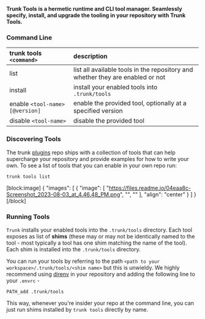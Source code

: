 **Trunk Tools is a hermetic runtime and CLI tool manager. Seamlessly specify, install, and upgrade the tooling in your repository with Trunk Tools.**

### Command Line

| trunk tools `<command>`        | description                                                                    |
| :----------------------------- | :----------------------------------------------------------------------------- |
| list                           | list all available tools in the repository and whether they are enabled or not |
| install                        | install your enabled tools into `.trunk/tools`                                 |
| enable `<tool-name>[@version]` | enable the provided tool, optionally at a specified version                    |
| disable `<tool-name>`          | disable the provided tool                                                      |

### Discovering Tools

The trunk [plugins](https://github.com/trunk-io/plugins) repo ships with a collection of tools that can help supercharge your repository and provide examples for how to write your own. To see a list of tools that you can enable in your own repo run:

```shell
trunk tools list
```

[block:image]
{
  "images": [
    {
      "image": [
        "https://files.readme.io/04eaa8c-Screenshot_2023-08-03_at_4.46.48_PM.png",
        "",
        ""
      ],
      "align": "center"
    }
  ]
}
[/block]

### Running Tools

`Trunk` installs your enabled tools into the `.trunk/tools` directory. Each tool exposes as list of **shims** (these may or may not be identically named to the tool - most typically a tool has one shim matching the name of the tool). Each shim is installed into the `.trunk/tools` directory.

You can run your tools by referring to the path `<path to your workspace>/.trunk/tools/<shim name>` but this is unwieldy. We highly recommend using [direnv](https://direnv.net/) in your repository and adding the following line to your `.envrc` -

```
PATH_add .trunk/tools
```

This way, whenever you're insider your repo at the command line, you can just run shims installed by `trunk tools` directly by name.